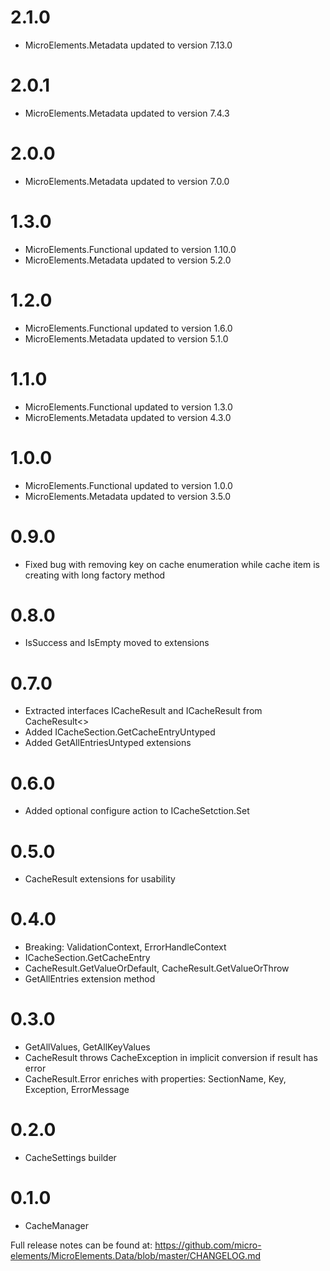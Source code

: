 # 2.1.0
- MicroElements.Metadata updated to version 7.13.0

# 2.0.1
- MicroElements.Metadata updated to version 7.4.3

# 2.0.0
- MicroElements.Metadata updated to version 7.0.0

# 1.3.0
- MicroElements.Functional updated to version 1.10.0
- MicroElements.Metadata updated to version 5.2.0

# 1.2.0
- MicroElements.Functional updated to version 1.6.0
- MicroElements.Metadata updated to version 5.1.0

# 1.1.0
- MicroElements.Functional updated to version 1.3.0
- MicroElements.Metadata updated to version 4.3.0

# 1.0.0
- MicroElements.Functional updated to version 1.0.0
- MicroElements.Metadata updated to version 3.5.0

# 0.9.0
- Fixed bug with removing key on cache enumeration while cache item is creating with long factory method

# 0.8.0
- IsSuccess and IsEmpty moved to extensions

# 0.7.0
- Extracted interfaces ICacheResult and ICacheResult<T> from CacheResult<>
- Added ICacheSection.GetCacheEntryUntyped
- Added GetAllEntriesUntyped extensions

# 0.6.0
- Added optional configure action to ICacheSetction.Set

# 0.5.0
- CacheResult extensions for usability

# 0.4.0
- Breaking: ValidationContext, ErrorHandleContext
- ICacheSection.GetCacheEntry
- CacheResult.GetValueOrDefault, CacheResult.GetValueOrThrow
- GetAllEntries extension method

# 0.3.0
- GetAllValues, GetAllKeyValues
- CacheResult throws CacheException in implicit conversion if result has error
- CacheResult.Error enriches with properties: SectionName, Key, Exception, ErrorMessage

# 0.2.0
- CacheSettings builder

# 0.1.0
- CacheManager

Full release notes can be found at: https://github.com/micro-elements/MicroElements.Data/blob/master/CHANGELOG.md
